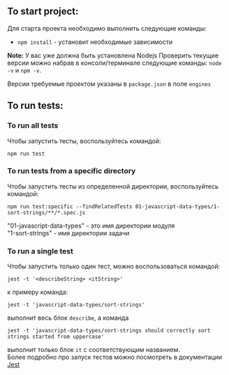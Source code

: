 ## To start project:

Для старта проекта необходимо выполнить следующие команды:

- `npm install` - установит необходимые зависимости

**Note:** У вас уже должна быть установлена Nodejs
Проверить текущие версии можно набрав в консоли/терминале следующие команды: `node -v` и `npm -v`.

Версии требуемые проектом указаны в `package.json` в поле `engines`

## To run tests:

### To run all tests

Чтобы запустить тесты, воспользуйтесь командой:

`npm run test`

### To run tests from a specific directory

Чтобы запустить тесты из определенной директории, воспользуйтесь командой:

`npm run test:specific --findRelatedTests 01-javascript-data-types/1-sort-strings/**/*.spec.js`

"01-javascript-data-types" - это имя директории модуля  
"1-sort-strings" - имя директории задачи

### To run a single test

Чтобы запустить только один тест, можно воспользоваться командой:

`jest -t '<describeString> <itString>'`

к примеру команда:

`jest -t 'javascript-data-types/sort-strings'`

выполнит весь блок `describe`, а команда

`jest -t 'javascript-data-types/sort-strings should correctly sort strings started from uppercase'`

выполнит только блок `it` с соответствующим названием.  
Более подробно про запуск тестов можно посмотреть в документации [Jest](https://jestjs.io/docs/en/cli.html#--testnamepatternregex)
